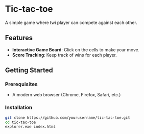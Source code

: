 # Tic-tac-toe 

A simple game where twi player can compete against each other.

## Features

- **Interactive Game Board**: Click on the cells to make your move.
- **Score Tracking**: Keep track of wins for each player.

## Getting Started


### Prerequisites

- A modern web browser (Chrome, Firefox, Safari, etc.)


### Installation

   ```bash
   git clone https://github.com/yourusername/tic-tac-toe.git
   cd tic-tac-toe
   explorer.exe index.html
